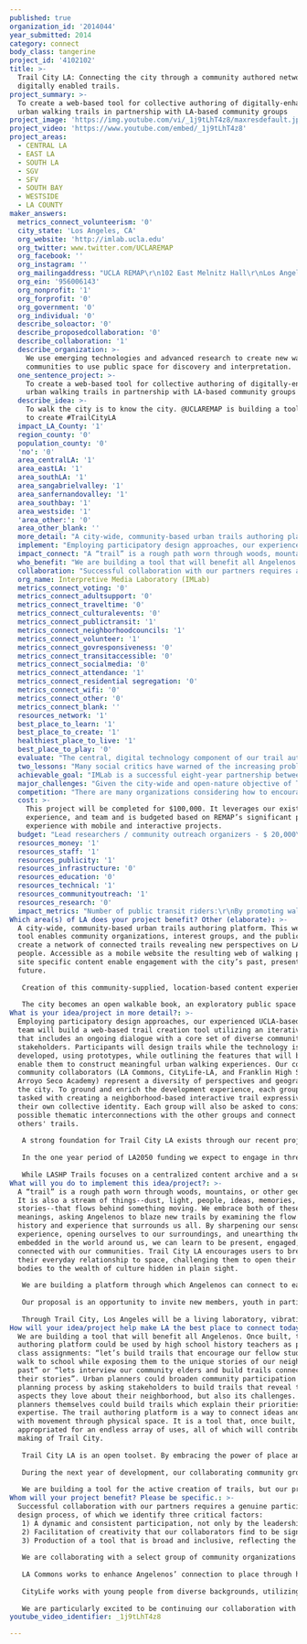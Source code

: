 ```yaml
---
published: true
organization_id: '2014044'
year_submitted: 2014
category: connect
body_class: tangerine
project_id: '4102102'
title: >-
  Trail City LA: Connecting the city through a community authored network of
  digitally enabled trails.
project_summary: >-
  To create a web-based tool for collective authoring of digitally-enhanced
  urban walking trails in partnership with LA-based community groups
project_image: 'https://img.youtube.com/vi/_1j9tLhT4z8/maxresdefault.jpg'
project_video: 'https://www.youtube.com/embed/_1j9tLhT4z8'
project_areas:
  - CENTRAL LA
  - EAST LA
  - SOUTH LA
  - SGV
  - SFV
  - SOUTH BAY
  - WESTSIDE
  - LA COUNTY
maker_answers:
  metrics_connect_volunteerism: '0'
  city_state: 'Los Angeles, CA'
  org_website: 'http://imlab.ucla.edu'
  org_twitter: www.twitter.com/UCLAREMAP
  org_facebook: ''
  org_instagram: ''
  org_mailingaddress: "UCLA REMAP\r\n102 East Melnitz Hall\r\nLos Angeles, CA 90095-1622"
  org_ein: '956006143'
  org_nonprofit: '1'
  org_forprofit: '0'
  org_government: '0'
  org_individual: '0'
  describe_soloactor: '0'
  describe_proposedcollaboration: '0'
  describe_collaboration: '1'
  describe_organization: >-
    We use emerging technologies and advanced research to create new ways for
    communities to use public space for discovery and interpretation.
  one_sentence_project: >-
    To create a web-based tool for collective authoring of digitally-enhanced
    urban walking trails in partnership with LA-based community groups
  describe_idea: >-
    To walk the city is to know the city. @UCLAREMAP is building a tool for you
    to create #TrailCityLA
  impact_LA_County: '1'
  region_county: '0'
  population_county: '0'
  'no': '0'
  area_centralLA: '1'
  area_eastLA: '1'
  area_southLA: '1'
  area_sangabrielvalley: '1'
  area_sanfernandovalley: '1'
  area_southbay: '1'
  area_westside: '1'
  'area_other:': '0'
  area_other_blank: ''
  more_detail: "A city-wide, community-based urban trails authoring platform. This web-based tool enables community organizations, interest groups, and the public to create a network of connected trails revealing new perspectives on LA and its people. Accessible as a mobile website the resulting web of walking paths and site specific content enable engagement with the city’s past, present, and future.\r\n \r\nCreation of this community-supplied, location-based content experienced when walking stimulates discovery and promote new forms of collaborative, self-reflexive, space-oriented storytelling.\r\n \r\nThe city becomes an open walkable book, an exploratory public space archive, a playful gallery about itself. Let’s fill it with content and narratives that connect us"
  implement: "Employing participatory design approaches, our experienced UCLA-based creative team will build a web-based trail creation tool utilizing an iterative process that includes an ongoing dialogue with a core set of diverse community stakeholders. Participants will design trails while the technology is being developed, using prototypes, while outlining the features that will best enable them to construct meaningful urban walking experiences. Our confirmed community collaborators (LA Commons, CityLife-LA, and Franklin High School’s Arroyo Seco Academy) represent a diversity of perspectives and geographies in the city. To ground and enrich the development experience, each group will be tasked with creating a neighborhood-based interactive trail expressive of their own collective identity. Each group will also be asked to consider the possible thematic interconnections with the other groups and connect to each others' trails.\r\n\r\nA strong foundation for Trail City LA exists through our recent project at the Los Angeles State Historic Park (LASHP). Inspired by the work of students from Franklin High School in Highland Park and through collaboration with institutions based in Northeast Downtown LA, the predecessor LASHP Trails project consists of a mobile website experience featuring three loop trails emanating from LASHP. We will draw on this experience and the technology created for the LASHP Trails project to develop an open source toolset allowing for other community organizations and interest groups to generate and interconnect their own trails. In addition, we will expand the successfully designed and tested LASHP Trails user experience to include social media capabilities that enable personalization, annotation, and dialog between users.\r\n\r\nIn the one year period of LA2050 funding we expect to engage in three cycles of development, community authoring, and navigation experience. This participatory, dialogic process will permit the development of a tool which integrates the real interests and experiences of each layer of future users.\r\n\r\nWhile LASHP Trails focuses on a centralized content archive and a set of predefined paths, Trail City LA will expand the possibilities to an open content/dynamic pathways approach. Each community group will be able to upload their own site-specific media and connect it to related hotspots in the city. Hotspots will initially be able to contain sequences of images and text, but eventually sounds and videos as well."
  impact_connect: "A “trail” is a rough path worn through woods, mountains, or other geographies. It is also a stream of things--dust, light, people, ideas, memories, stories--that flows behind something moving. We embrace both of these meanings, asking Angelenos to blaze new trails by examining the flow of history and experience that surrounds us all. By sharpening our sensory experience, opening ourselves to our surroundings, and unearthing the stories embedded in the world around us, we can learn to be present, engaged, and connected with our communities. Trail City LA encourages users to break with their everyday relationship to space, challenging them to open their minds and bodies to the wealth of culture hidden in plain sight.\r\n\r\nWe are building a platform through which Angelenos can connect to each other through the medium of place. To author a trail is to embed stories and ideas in space, transforming the seemingly mundane into material for dialogue and creative thinking.\r\n\r\nOur proposal is an opportunity to invite new members, youth in particular, into existing community groups, sustain their interest, scaffold their participation, and support the development of a critical understanding of community issues and relate them to larger political and institutional arrangements. Our collaborative work with diverse community groups on the creation of a trail authoring platform ensures a truly user-generated and user-friendly tool which will allow community groups to creatively express their perspective on Los Angeles, furthering their understanding of the world around them and their agency within it. Users will emerge as neighborhood advocates, rooted in their communities and empowered by the interactive public demonstration of their research and their creativity.\r\n\r\nThrough Trail City, Los Angeles will be a living laboratory, vibrating with the voices and forms of its past, present, and potential future. Our dream outcome of Angelenos’ collective use of the trail authoring platform is the entire city connected through a web of community-authored content. It is a dynamic network of nodal content dancing within Los Angeles, turning any walk into a trail. A trail that is not static, but alive and awaiting your input or augmentation. We believe the best way to connect with the city is on two feet, Trail City LA will be a powerful tool for encouraging walking as an exploratory activity and enhancing our connection to place through engagement and creativity."
  who_benefit: "We are building a tool that will benefit all Angelenos. Once built, the trail authoring platform could be used by high school history teachers as part of class assignments: “let’s build trails that encourage our fellow students to walk to school while exposing them to the unique stories of our neighborhood’s past” or “lets interview our community elders and build trails connecting their stories”. Urban planners could broaden community participation in the planning process by asking stakeholders to build trails that reveal the aspects they love about their neighborhood, but also its challenges. The planners themselves could build trails which explain their priorities and expertise. The trail authoring platform is a way to connect ideas and dialogue with movement through physical space. It is a tool that, once built, can be appropriated for an endless array of uses, all of which will contribute to the making of Trail City.\r\n\r\nTrail City LA is an open toolset. By embracing the power of place and encouraging engagement with the here and now, the platform allows a dynamic and flexible authoring environment that can serve many different purposes and simultaneously enable connectivity among an amazing diversity of interests and approaches. Just about any community organization, interest group, cultural institution, or educational project will be able to use Trail City in its own unique, self-empowering, and engaging way.\r\n\r\nDuring the next year of development, our collaborating community groups and the communities they represent will benefit the most from our project. These groups will be integral members of the team that is creating the technology; their ideas and experience building trails will be integrated into the design/structure of the technology itself. Through the collective process of building trails, participants will deeply consider their connections to place in Los Angeles. They will closely investigate their surroundings and their identity within them. All trails will be publicly available, providing an empowering venue for expressing the groups’ unique perspectives.\r\n\r\nWe are building a tool for the active creation of trails, but our project also benefits all physically present Angelenos who would like to experience the urban walks created by others.   By encouraging Angelenos to walk and exposing them to hidden, place-based content and narratives we are benefiting all Angelenos who want to live in a livable, connected, and socially just city."
  collaboration: "Successful collaboration with our partners requires a genuine participatory design process, of which we identify three critical factors:\r\n1) A dynamic and consistent participation, not only by the leadership of each collaborating group, but most importantly by their target neighborhood constituency.\r\n2) Facilitation of creativity that our collaborators find to be significant and truly reflective of their communities' unique identities. \r\n3) Production of a tool that is broad and inclusive, reflecting the amazing diversity of our city.\r\n\r\nWe are collaborating with a select group of community organizations that share our passion for creating a more walkable, civically engaged, and equitable Los Angeles. All of the collaborators identified have confirmed their participation.\r\n\r\nLA Commons works to enhance Angelenos’ connection to place through highly visible public art projects that tell dynamic neighborhood stories.  In a previous project with LA Commons we engaged a group of high school students from Highland Park to explore unfamiliar neighborhoods, collect images, and create interactive maps sharing their findings. LA Commons brings experience leading walking tours and connections to many different communities around the city such as Leimert Park, MacArthur Park, and East Hollywood.\r\n\r\nCityLife works with young people from diverse backgrounds, utilizing the arts to explore culture, history, and politics in Los Angeles. In the Spring of 2013 we collaborated with CityLife, then based at Lincoln High School, in a National Science Foundation funded project that employed participatory design to build a tool for authoring “CyberMurals”: physically interactive digital murals that change based on conceptual parameters. CityLife brings an expertise in working with youth to explore urban issues and deep ties to the neighborhood of Lincoln Heights and Downtown more broadly.\r\n\r\nWe are particularly excited to be continuing our collaboration with Franklin High School’s Arroyo Seco Academy, because it was the work of their students in 2010 that inspired the Trail City LA concept. Assisted by staff from the National Parks Service, Franklin students designed 30 unique trails that required them to conduct in-depth and on-site research. The trail program has continued each year since then and our trail authoring platform will enhance the process they have already developed and enable the trails they create to contain dynamic media content and reach a wide audience."
  org_name: Interpretive Media Laboratory (IMLab)
  metrics_connect_voting: '0'
  metrics_connect_adultsupport: '0'
  metrics_connect_traveltime: '0'
  metrics_connect_culturalevents: '0'
  metrics_connect_publictransit: '1'
  metrics_connect_neighborhoodcouncils: '1'
  metrics_connect_volunteer: '1'
  metrics_connect_govresponsiveness: '0'
  metrics_connect_transitaccessible: '0'
  metrics_connect_socialmedia: '0'
  metrics_connect_attendance: '1'
  metrics_connect_residential segregation: '0'
  metrics_connect_wifi: '0'
  metrics_connect_other: '0'
  metrics_connect_blank: ''
  resources_network: '1'
  best_place_to_learn: '1'
  best_place_to_create: '1'
  healthiest_place_to_live: '1'
  best_place_to_play: '0'
  evaluate: "The central, digital technology component of our trail authoring and trail navigating system will in itself generate considerable metrics data to evaluate its functioning and success.\r\n\r\nAt the authoring level, we will be able to track and analyze the system’s evolution, growth, and coverage. Such statistics and analysis will be turned into charts and visualization by complementary, meaningful variables such as type of community group (education, service, advocacy, health, nature, etc.). In many cases, deeper anonymous authoring participants’ statistics could be tracked regarding age, gender, or other relevant considerations.\r\n\r\nSince the hotspots and the media contents of a particular trail will be thematically tagged and annotated, visualizations and graphics about the evolving content of the systems will also be generated. Strategies like concept mapping and tag clouds could reveal surprising information about the city and its people. Visualizations like heat maps could reveal the system's reach and help design better outreach approaches. In terms of the general access and navigation of the trail system, the mobile website will be able to monitor and quantify many variables such as distance covered, media accessed, feedback frequency, etc.\r\n\r\nThrough the use of social media functionalities the system will also promote and evaluate interaction among users and the authoring organizations. Users will be able to attach comments regarding particular features in a trail and ask questions about the authoring organization. Once again, this functionality is intrinsically and dynamical evaluative.\r\n\r\nFinally, Trail City LA, will permit users to generate personalized pages of their experiences and encounters while navigating a trail. This page will enrich the general Trail City environment and be a self-reflexive component of the experience."
  two_lessons: "Many social critics have warned of the increasing problem of alienation in our modern world. Los Angeles in particular has been criticized for its automobile dependency and lack of public spaces. “Nobody walks in LA” is a common trope, even though real Angelenos know this simply is not true. Collectively, our streets and sidewalks are an immense public space that unite the entire metropolis. All of us who have traversed our vast city on foot know that while there can certainly be frustrations (loud traffic and smog, lack of shade, missing crosswalks), there are also an endless supply of pleasant surprises which are only noticeable when on foot: the redtail hawk perched on a telephone poll, the subtle head nod of a passing stranger, or the aroma of sizzling onions from the bacon-wrapped hot dog vendor. Other small pleasures come from personal experience or historical knowledge: “I can't believe those concrete slabs on the hillside were once part of a bridge that took streetcars into Downtown” or “I remember when we would buy paletas and walk home along the bank of the river.” Our experience walking the streets of Los Angeles have taught us an invaluable lesson: stepping out of our cars brings a deeper and more satisfying connection to the spaces of our city. The goal of Trail City LA is to encourage Angelenos to walk, not simply for transportation, but for the enjoyment and connection to place it provides.\r\n\r\nPerhaps the greatest current threat to immediacy and connection to place is mobile technology. Smartphones connect us to the world at large but distract us from the environment and people directly in front of us. We can lament this development, but the technology is here to stay. Rather than becoming “anti-technology,” we have learned that, as an evolving tool, mobile technology can be appropriated for different purposes. The Trail City concept is designed to enhance connection to place by requiring users to be physically present at the place in which they are receiving content about. The virtual experience increases the users' knowledge of their immediate environment while referencing the existing physical space. Similarly, by giving trail walkers only an abstract map and a compass, rather than step-by-step directions, we are asking them to navigate much like they would on a wilderness trail, with the same attentiveness to their physical environment."
  achievable_goal: "IMLab is a successful eight-year partnership between California State Parks and UCLA's Center for Research in Engineering, Media, and Performance. Our extensive experience experimenting with innovative interpretive methods at LASHP has led to the development of our unique approach: Cultural Civic Computing. This method employs participatory design to build physically interactive, multimedia experiences and location-based mobile applications that together aim to enable collective creativity and exploration of identity. It aspires to provide fun and thought-provoking ways to investigate critical issues in the environment and then translate the resulting new knowledge into collaborative, publicly exhibited creative work.\r\n\r\nOur project is within the scale and scope of previous IMLab projects, but it comes at a time of immense opportunity. LASHP Trails, our existing mobile website, is supported by a Memorandum of Understanding (MOU) between the California Endowment, The City of Los Angeles, California State Parks, and the National Parks Service. Meanwhile, ten years after it opened for “interim public use,” the currently closed for construction LASHP will open as a fully-developed, 34-acre green space for the city to enjoy. One of the only small structures in the Park will be a new IMLab Interpretive Center, a technologically-enhanced space for physically interactive and participatory creative expressions that explore the past, present, and future of Los Angeles. The Interpretive Center will serve as the central node and portal into Trail City. Our experience in implementing Cultural Civic Computing projects and the supportive energy from our collaborating institutions, which continues to grow as evidenced by the MOU and concretized by the Interpretive Center, serve to not only to demonstrate the achievability of our project, but also its immense potential."
  major_challenges: "Given the city-wide and open-nature objective of Trail City, our challenge will be to use an inclusive and participatory design process which results in the most usable and productive tool. We want to implement a public design process which results in a technological platform that is reflective of our unique city and its people. Usually the design and development of technology applications involves a few specialists creating for many users. But given the common-good intentions of Trail City LA a true participatory design process including a broad and diverse set of constituencies is necessary.\r\n\r\nThe challenge is to generate a dialog, creation, and development process that incorporates the special characteristics of our city, its physical layout, and its diverse population into the functionalities of the technological system. We want the specifications document for the final technological integration to be the result of a dynamic collective creativity process. To obtain the necessary participation, the process needs to be efficient and effective. Efficient because time is limited for most people so they need to have substantial participation with the least possible amount of invested time. It must be a fun, activity-driven, generative process. Effectiveness is also critical to participation as it is the basic reward for it. Each interaction by the collaborating organizations and the participating individuals needs to produce a clear and relevant result.\r\n\r\nWe will implement strategies from “Rapid Application Development” (RAD). We will emphasize the need to adjust functionality and interface design based on cycles of experience and knowledge generation as the project progresses. This implies the generation and testing of prototypes in a flexible process that can adapt as the project evolves.\r\n\r\nAs part of this process we will design a multi-layer dialog and feedback process. At one layer we will engage in high-level design discussions and prototype testing with the leadership of each of our collaborating community based organizations. Simultaneously each of those organizations will generate similar processes with their own neighborhood based constituencies.\r\n\r\nA project long team of specially trained IMLab Collective Creativity specialists will participle in each layer of design, prototype and feedback and will be responsible for generating and coordinating an adaptable process integrating all voices into an inclusive but coherent vision."
  competition: "There are many organizations considering how to encourage physical activity, make cities walkable, engage communities in civic discourse, incorporate mobile technologies, and apply participatory design methodologies. IMLab is unique in bringing all of these together in a coherent effort with an existing prototype and a vision for collective creativity with technology in public space. Based in the UCLA School of Theater, Film and Television and the Henry Samueli School of Engineering and Applied Science, we are uniquely capable of bridging the disciplines necessary for this work. We have also successfully run a variety of community outreach and collaboration activities in Los Angeles, many of which involved the creation of original technologies. The combination of these factors is very unique.\r\n\r\nThough many other location-based content applications are emerging, there are a few differentiators for the Trail City LA authoring platform: \r\n1) We will create web-based authoring tools that do not require special software downloads\r\n2) The software will be available free-of-charge and the underlying platform will be made available as open source, whereas many similar applications are closed source or commercial products\r\n3) We emphasize the connection between walking the city and engaging with its culture and history, rather than wayfinding or didactic teaching, as many other mobile applications and websites do."
  cost: >-
    This project will be completed for $100,000. It leverages our existing code,
    experience, and team and is budgeted based on REMAP’s significant past
    experience with mobile and interactive projects.
  budget: "Lead researchers / community outreach organizers - $ 20,000\r\nThe lead research will organize and execute the project, including the participatory design process, community outreach activities, and supporting research. \r\n\r\nSoftware development - $ 35,000\r\nThe web-based authoring tool and updates to the mobile website will be developed by the UCLA REMAP team, including staff software developers and contractors.  \r\n\r\nWeb design - $ 8,000\r\nDesign will similarly be done in-house at UCLA REMAP.\r\n\r\nCommunity group support (3 groups) - $ 21,000\r\nEach community group will receive financial support for their participation, to cover staff time and other experiences. \r\n\r\nFaculty leadership - $ 8,000\r\nThe UCLA faculty involved will provide overall project guidance, act as liaisons to the broader university community, and integrate this activity with other work at UCLA REMAP and IMLab. \r\n\r\nWeb and service hosting - $ 3,000\r\nThe web site and back-end services will be hosted on virtual machines supplied by UCLA or Amazon Web Services.  We budget for at least two years of uptime under this project’s funding. \r\n\r\nPublicity / outreach - $ 2,500\r\nA modest amount of funding is set aside to support outreach and publicity in addition to efforts by the community organizations themselves. \r\n\r\nPublic meetings - $ 2,500\r\nWe expect to organize several public meetings over the course of the project to share activities with the broader Los Angeles community."
  resources_money: '1'
  resources_staff: '1'
  resources_publicity: '1'
  resources_infrastructure: '0'
  resources_education: '0'
  resources_technical: '1'
  resources_communityoutreach: '1'
  resources_research: '0'
  impact_metrics: "Number of public transit riders:\r\nBy promoting walking through the Trail City network of space-based narratives, we will promote an experiential approach to the city. Walking, like bicycling, generates a more human sense of scale and distance, and better orientation. Such knowledge promotes alternative methods of navigating the city that are in opposition to the alienation of the automobile and supportive of public transportation. We strongly believe there is an important and verifiable connection between walking experiences and utilization of public transportation. By generating a city-wide network of community-authored trails we will enable a more collective, less individualistic approach to the city and will significantly promote public transportation.\r\n\r\nParticipation in neighborhood councils:\r\nEngaging community groups and neighbors in creating relevant trails through their communities will produce a better understanding of the opportunities and difficulties in a community. Creating a trail is a form of community research and will foster a relational understanding of the history, present and future prospects for those who live, play and work in it. Ultimately, creating trails and navigating trails will stimulate participation in the local democratic institutions and in the local decision making process.\r\n\r\nPercentage of Angelenos that volunteer informally (Dream Metric):\r\nTrail City LA will enable community project and volunteer organizations to generate new forms of space-based engagement and recognition. From this perspective, a trail can be a form of branding and recruiting. Experiencing a particular group or project’s trail could powerfully express its identity and mission. By giving people an embodied experience relating to the group’s interests and objectives, a very strong sense of connection can be stimulated, thus enhancing users' likelihood to volunteer.\r\n\r\nAttendance at public/open street gatherings (Dream Metric):\r\nWalking the city, exploring public space, and getting to know other people also promote better familiarity with and participation in “what’s happening.” When we walk, we learn about upcoming events and how to get there. The extensive network of interconnected trails generated by Trail City LA will expose people to public/open street events and enable their participation."
Which area(s) of LA does your project benefit? Other (elaborate): >-
  A city-wide, community-based urban trails authoring platform. This web-based
  tool enables community organizations, interest groups, and the public to
  create a network of connected trails revealing new perspectives on LA and its
  people. Accessible as a mobile website the resulting web of walking paths and
  site specific content enable engagement with the city’s past, present, and
  future.
    
   Creation of this community-supplied, location-based content experienced when walking stimulates discovery and promote new forms of collaborative, self-reflexive, space-oriented storytelling.
    
   The city becomes an open walkable book, an exploratory public space archive, a playful gallery about itself. Let’s fill it with content and narratives that connect us
What is your idea/project in more detail?: >-
  Employing participatory design approaches, our experienced UCLA-based creative
  team will build a web-based trail creation tool utilizing an iterative process
  that includes an ongoing dialogue with a core set of diverse community
  stakeholders. Participants will design trails while the technology is being
  developed, using prototypes, while outlining the features that will best
  enable them to construct meaningful urban walking experiences. Our confirmed
  community collaborators (LA Commons, CityLife-LA, and Franklin High School’s
  Arroyo Seco Academy) represent a diversity of perspectives and geographies in
  the city. To ground and enrich the development experience, each group will be
  tasked with creating a neighborhood-based interactive trail expressive of
  their own collective identity. Each group will also be asked to consider the
  possible thematic interconnections with the other groups and connect to each
  others' trails.
   
   A strong foundation for Trail City LA exists through our recent project at the Los Angeles State Historic Park (LASHP). Inspired by the work of students from Franklin High School in Highland Park and through collaboration with institutions based in Northeast Downtown LA, the predecessor LASHP Trails project consists of a mobile website experience featuring three loop trails emanating from LASHP. We will draw on this experience and the technology created for the LASHP Trails project to develop an open source toolset allowing for other community organizations and interest groups to generate and interconnect their own trails. In addition, we will expand the successfully designed and tested LASHP Trails user experience to include social media capabilities that enable personalization, annotation, and dialog between users.
   
   In the one year period of LA2050 funding we expect to engage in three cycles of development, community authoring, and navigation experience. This participatory, dialogic process will permit the development of a tool which integrates the real interests and experiences of each layer of future users.
   
   While LASHP Trails focuses on a centralized content archive and a set of predefined paths, Trail City LA will expand the possibilities to an open content/dynamic pathways approach. Each community group will be able to upload their own site-specific media and connect it to related hotspots in the city. Hotspots will initially be able to contain sequences of images and text, but eventually sounds and videos as well.
What will you do to implement this idea/project?: >-
  A “trail” is a rough path worn through woods, mountains, or other geographies.
  It is also a stream of things--dust, light, people, ideas, memories,
  stories--that flows behind something moving. We embrace both of these
  meanings, asking Angelenos to blaze new trails by examining the flow of
  history and experience that surrounds us all. By sharpening our sensory
  experience, opening ourselves to our surroundings, and unearthing the stories
  embedded in the world around us, we can learn to be present, engaged, and
  connected with our communities. Trail City LA encourages users to break with
  their everyday relationship to space, challenging them to open their minds and
  bodies to the wealth of culture hidden in plain sight.
   
   We are building a platform through which Angelenos can connect to each other through the medium of place. To author a trail is to embed stories and ideas in space, transforming the seemingly mundane into material for dialogue and creative thinking.
   
   Our proposal is an opportunity to invite new members, youth in particular, into existing community groups, sustain their interest, scaffold their participation, and support the development of a critical understanding of community issues and relate them to larger political and institutional arrangements. Our collaborative work with diverse community groups on the creation of a trail authoring platform ensures a truly user-generated and user-friendly tool which will allow community groups to creatively express their perspective on Los Angeles, furthering their understanding of the world around them and their agency within it. Users will emerge as neighborhood advocates, rooted in their communities and empowered by the interactive public demonstration of their research and their creativity.
   
   Through Trail City, Los Angeles will be a living laboratory, vibrating with the voices and forms of its past, present, and potential future. Our dream outcome of Angelenos’ collective use of the trail authoring platform is the entire city connected through a web of community-authored content. It is a dynamic network of nodal content dancing within Los Angeles, turning any walk into a trail. A trail that is not static, but alive and awaiting your input or augmentation. We believe the best way to connect with the city is on two feet, Trail City LA will be a powerful tool for encouraging walking as an exploratory activity and enhancing our connection to place through engagement and creativity.
How will your idea/project help make LA the best place to connect today? In LA2050?: >-
  We are building a tool that will benefit all Angelenos. Once built, the trail
  authoring platform could be used by high school history teachers as part of
  class assignments: “let’s build trails that encourage our fellow students to
  walk to school while exposing them to the unique stories of our neighborhood’s
  past” or “lets interview our community elders and build trails connecting
  their stories”. Urban planners could broaden community participation in the
  planning process by asking stakeholders to build trails that reveal the
  aspects they love about their neighborhood, but also its challenges. The
  planners themselves could build trails which explain their priorities and
  expertise. The trail authoring platform is a way to connect ideas and dialogue
  with movement through physical space. It is a tool that, once built, can be
  appropriated for an endless array of uses, all of which will contribute to the
  making of Trail City.
   
   Trail City LA is an open toolset. By embracing the power of place and encouraging engagement with the here and now, the platform allows a dynamic and flexible authoring environment that can serve many different purposes and simultaneously enable connectivity among an amazing diversity of interests and approaches. Just about any community organization, interest group, cultural institution, or educational project will be able to use Trail City in its own unique, self-empowering, and engaging way.
   
   During the next year of development, our collaborating community groups and the communities they represent will benefit the most from our project. These groups will be integral members of the team that is creating the technology; their ideas and experience building trails will be integrated into the design/structure of the technology itself. Through the collective process of building trails, participants will deeply consider their connections to place in Los Angeles. They will closely investigate their surroundings and their identity within them. All trails will be publicly available, providing an empowering venue for expressing the groups’ unique perspectives.
   
   We are building a tool for the active creation of trails, but our project also benefits all physically present Angelenos who would like to experience the urban walks created by others. By encouraging Angelenos to walk and exposing them to hidden, place-based content and narratives we are benefiting all Angelenos who want to live in a livable, connected, and socially just city.
Whom will your project benefit? Please be specific.: >-
  Successful collaboration with our partners requires a genuine participatory
  design process, of which we identify three critical factors:
   1) A dynamic and consistent participation, not only by the leadership of each collaborating group, but most importantly by their target neighborhood constituency.
   2) Facilitation of creativity that our collaborators find to be significant and truly reflective of their communities' unique identities. 
   3) Production of a tool that is broad and inclusive, reflecting the amazing diversity of our city.
   
   We are collaborating with a select group of community organizations that share our passion for creating a more walkable, civically engaged, and equitable Los Angeles. All of the collaborators identified have confirmed their participation.
   
   LA Commons works to enhance Angelenos’ connection to place through highly visible public art projects that tell dynamic neighborhood stories. In a previous project with LA Commons we engaged a group of high school students from Highland Park to explore unfamiliar neighborhoods, collect images, and create interactive maps sharing their findings. LA Commons brings experience leading walking tours and connections to many different communities around the city such as Leimert Park, MacArthur Park, and East Hollywood.
   
   CityLife works with young people from diverse backgrounds, utilizing the arts to explore culture, history, and politics in Los Angeles. In the Spring of 2013 we collaborated with CityLife, then based at Lincoln High School, in a National Science Foundation funded project that employed participatory design to build a tool for authoring “CyberMurals”: physically interactive digital murals that change based on conceptual parameters. CityLife brings an expertise in working with youth to explore urban issues and deep ties to the neighborhood of Lincoln Heights and Downtown more broadly.
   
   We are particularly excited to be continuing our collaboration with Franklin High School’s Arroyo Seco Academy, because it was the work of their students in 2010 that inspired the Trail City LA concept. Assisted by staff from the National Parks Service, Franklin students designed 30 unique trails that required them to conduct in-depth and on-site research. The trail program has continued each year since then and our trail authoring platform will enhance the process they have already developed and enable the trails they create to contain dynamic media content and reach a wide audience.
youtube_video_identifier: _1j9tLhT4z8

---
```

